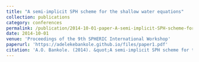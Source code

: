 ```yaml
---
title: "A semi-implicit SPH scheme for the shallow water equations"
collection: publications
category: conferences
permalink: /publication/2014-10-01-paper-A-semi-implicit-SPH-scheme-for-the-shallow-water-equations
date: 2014-10-01
venue: 'Proceedings of the 9th SPHERIC International Workshop'
paperurl: 'https://adelekebankole.github.io/files/paper1.pdf'
citation: 'A.O. Bankole. (2014). &quot;A semi-implicit SPH scheme for the shallow water equations.&quot; <i>Proceedings of the 9th SPHERIC International Workshop</i>.'
---
```


